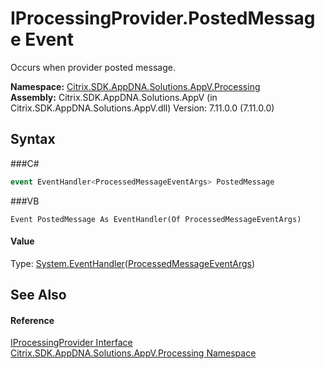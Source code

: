 # IProcessingProvider.PostedMessage Event
 

Occurs when provider posted message.

**Namespace:**&nbsp;<a href="N_Citrix_SDK_AppDNA_Solutions_AppV_Processing">Citrix.SDK.AppDNA.Solutions.AppV.Processing</a><br />**Assembly:**&nbsp;Citrix.SDK.AppDNA.Solutions.AppV (in Citrix.SDK.AppDNA.Solutions.AppV.dll) Version: 7.11.0.0 (7.11.0.0)

## Syntax

###C#
```csharp
event EventHandler<ProcessedMessageEventArgs> PostedMessage
```

###VB
```vbnet
Event PostedMessage As EventHandler(Of ProcessedMessageEventArgs)
```


#### Value
Type: <a href="http://msdn2.microsoft.com/en-us/library/db0etb8x" target="_blank">System.EventHandler</a>(<a href="T_Citrix_SDK_AppDNA_Solutions_AppV_Processing_ProcessedMessageEventArgs">ProcessedMessageEventArgs</a>)

## See Also


#### Reference
<a href="T_Citrix_SDK_AppDNA_Solutions_AppV_Processing_IProcessingProvider">IProcessingProvider Interface</a><br /><a href="N_Citrix_SDK_AppDNA_Solutions_AppV_Processing">Citrix.SDK.AppDNA.Solutions.AppV.Processing Namespace</a><br />